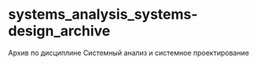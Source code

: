 # systems_analysis_systems-design_archive
Архив по дисциплине Системный анализ и системное проектирование
